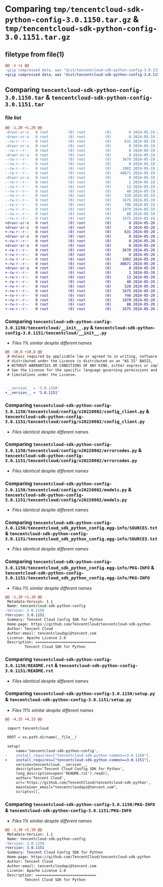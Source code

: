 # Comparing `tmp/tencentcloud-sdk-python-config-3.0.1150.tar.gz` & `tmp/tencentcloud-sdk-python-config-3.0.1151.tar.gz`

## filetype from file(1)

```diff
@@ -1 +1 @@
-gzip compressed data, was "dist/tencentcloud-sdk-python-config-3.0.1150.tar", last modified: Sun May 19 20:52:45 2024, max compression
+gzip compressed data, was "dist/tencentcloud-sdk-python-config-3.0.1151.tar", last modified: Mon May 20 20:28:40 2024, max compression
```

## Comparing `tencentcloud-sdk-python-config-3.0.1150.tar` & `tencentcloud-sdk-python-config-3.0.1151.tar`

### file list

```diff
@@ -1,20 +1,20 @@
-drwxr-xr-x   0 root         (0) root         (0)        0 2024-05-19 20:52:45.000000 tencentcloud-sdk-python-config-3.0.1150/
-drwxr-xr-x   0 root         (0) root         (0)        0 2024-05-19 20:52:45.000000 tencentcloud-sdk-python-config-3.0.1150/tencentcloud/
--rw-r--r--   0 root         (0) root         (0)      631 2024-05-19 20:52:45.000000 tencentcloud-sdk-python-config-3.0.1150/tencentcloud/__init__.py
-drwxr-xr-x   0 root         (0) root         (0)        0 2024-05-19 20:52:45.000000 tencentcloud-sdk-python-config-3.0.1150/tencentcloud/config/
--rw-r--r--   0 root         (0) root         (0)        0 2024-05-19 20:52:45.000000 tencentcloud-sdk-python-config-3.0.1150/tencentcloud/config/__init__.py
-drwxr-xr-x   0 root         (0) root         (0)        0 2024-05-19 20:52:45.000000 tencentcloud-sdk-python-config-3.0.1150/tencentcloud/config/v20220802/
--rw-r--r--   0 root         (0) root         (0)     3670 2024-05-19 20:52:45.000000 tencentcloud-sdk-python-config-3.0.1150/tencentcloud/config/v20220802/config_client.py
--rw-r--r--   0 root         (0) root         (0)        0 2024-05-19 20:52:45.000000 tencentcloud-sdk-python-config-3.0.1150/tencentcloud/config/v20220802/__init__.py
--rw-r--r--   0 root         (0) root         (0)     1002 2024-05-19 20:52:45.000000 tencentcloud-sdk-python-config-3.0.1150/tencentcloud/config/v20220802/errorcodes.py
--rw-r--r--   0 root         (0) root         (0)    40671 2024-05-19 20:52:45.000000 tencentcloud-sdk-python-config-3.0.1150/tencentcloud/config/v20220802/models.py
-drwxr-xr-x   0 root         (0) root         (0)        0 2024-05-19 20:52:45.000000 tencentcloud-sdk-python-config-3.0.1150/tencentcloud_sdk_python_config.egg-info/
--rw-r--r--   0 root         (0) root         (0)        1 2024-05-19 20:52:45.000000 tencentcloud-sdk-python-config-3.0.1150/tencentcloud_sdk_python_config.egg-info/dependency_links.txt
--rw-r--r--   0 root         (0) root         (0)       13 2024-05-19 20:52:45.000000 tencentcloud-sdk-python-config-3.0.1150/tencentcloud_sdk_python_config.egg-info/top_level.txt
--rw-r--r--   0 root         (0) root         (0)       40 2024-05-19 20:52:45.000000 tencentcloud-sdk-python-config-3.0.1150/tencentcloud_sdk_python_config.egg-info/requires.txt
--rw-r--r--   0 root         (0) root         (0)      528 2024-05-19 20:52:45.000000 tencentcloud-sdk-python-config-3.0.1150/tencentcloud_sdk_python_config.egg-info/SOURCES.txt
--rw-r--r--   0 root         (0) root         (0)     1675 2024-05-19 20:52:45.000000 tencentcloud-sdk-python-config-3.0.1150/tencentcloud_sdk_python_config.egg-info/PKG-INFO
--rw-r--r--   0 root         (0) root         (0)      746 2024-05-19 20:52:45.000000 tencentcloud-sdk-python-config-3.0.1150/README.rst
--rw-r--r--   0 root         (0) root         (0)     1079 2024-05-19 20:52:45.000000 tencentcloud-sdk-python-config-3.0.1150/setup.py
--rw-r--r--   0 root         (0) root         (0)       88 2024-05-19 20:52:45.000000 tencentcloud-sdk-python-config-3.0.1150/setup.cfg
--rw-r--r--   0 root         (0) root         (0)     1675 2024-05-19 20:52:45.000000 tencentcloud-sdk-python-config-3.0.1150/PKG-INFO
+drwxr-xr-x   0 root         (0) root         (0)        0 2024-05-20 20:28:40.000000 tencentcloud-sdk-python-config-3.0.1151/
+drwxr-xr-x   0 root         (0) root         (0)        0 2024-05-20 20:28:40.000000 tencentcloud-sdk-python-config-3.0.1151/tencentcloud/
+-rw-r--r--   0 root         (0) root         (0)      631 2024-05-20 20:28:40.000000 tencentcloud-sdk-python-config-3.0.1151/tencentcloud/__init__.py
+drwxr-xr-x   0 root         (0) root         (0)        0 2024-05-20 20:28:40.000000 tencentcloud-sdk-python-config-3.0.1151/tencentcloud/config/
+-rw-r--r--   0 root         (0) root         (0)        0 2024-05-20 20:28:40.000000 tencentcloud-sdk-python-config-3.0.1151/tencentcloud/config/__init__.py
+drwxr-xr-x   0 root         (0) root         (0)        0 2024-05-20 20:28:40.000000 tencentcloud-sdk-python-config-3.0.1151/tencentcloud/config/v20220802/
+-rw-r--r--   0 root         (0) root         (0)     3670 2024-05-20 20:28:40.000000 tencentcloud-sdk-python-config-3.0.1151/tencentcloud/config/v20220802/config_client.py
+-rw-r--r--   0 root         (0) root         (0)        0 2024-05-20 20:28:40.000000 tencentcloud-sdk-python-config-3.0.1151/tencentcloud/config/v20220802/__init__.py
+-rw-r--r--   0 root         (0) root         (0)     1002 2024-05-20 20:28:40.000000 tencentcloud-sdk-python-config-3.0.1151/tencentcloud/config/v20220802/errorcodes.py
+-rw-r--r--   0 root         (0) root         (0)    40671 2024-05-20 20:28:40.000000 tencentcloud-sdk-python-config-3.0.1151/tencentcloud/config/v20220802/models.py
+drwxr-xr-x   0 root         (0) root         (0)        0 2024-05-20 20:28:40.000000 tencentcloud-sdk-python-config-3.0.1151/tencentcloud_sdk_python_config.egg-info/
+-rw-r--r--   0 root         (0) root         (0)        1 2024-05-20 20:28:40.000000 tencentcloud-sdk-python-config-3.0.1151/tencentcloud_sdk_python_config.egg-info/dependency_links.txt
+-rw-r--r--   0 root         (0) root         (0)       13 2024-05-20 20:28:40.000000 tencentcloud-sdk-python-config-3.0.1151/tencentcloud_sdk_python_config.egg-info/top_level.txt
+-rw-r--r--   0 root         (0) root         (0)       40 2024-05-20 20:28:40.000000 tencentcloud-sdk-python-config-3.0.1151/tencentcloud_sdk_python_config.egg-info/requires.txt
+-rw-r--r--   0 root         (0) root         (0)      528 2024-05-20 20:28:40.000000 tencentcloud-sdk-python-config-3.0.1151/tencentcloud_sdk_python_config.egg-info/SOURCES.txt
+-rw-r--r--   0 root         (0) root         (0)     1675 2024-05-20 20:28:40.000000 tencentcloud-sdk-python-config-3.0.1151/tencentcloud_sdk_python_config.egg-info/PKG-INFO
+-rw-r--r--   0 root         (0) root         (0)      746 2024-05-20 20:28:40.000000 tencentcloud-sdk-python-config-3.0.1151/README.rst
+-rw-r--r--   0 root         (0) root         (0)     1079 2024-05-20 20:28:40.000000 tencentcloud-sdk-python-config-3.0.1151/setup.py
+-rw-r--r--   0 root         (0) root         (0)       88 2024-05-20 20:28:40.000000 tencentcloud-sdk-python-config-3.0.1151/setup.cfg
+-rw-r--r--   0 root         (0) root         (0)     1675 2024-05-20 20:28:40.000000 tencentcloud-sdk-python-config-3.0.1151/PKG-INFO
```

### Comparing `tencentcloud-sdk-python-config-3.0.1150/tencentcloud/__init__.py` & `tencentcloud-sdk-python-config-3.0.1151/tencentcloud/__init__.py`

 * *Files 1% similar despite different names*

```diff
@@ -10,8 +10,8 @@
 # Unless required by applicable law or agreed to in writing, software
 # distributed under the License is distributed on an "AS IS" BASIS,
 # WITHOUT WARRANTIES OR CONDITIONS OF ANY KIND, either express or implied.
 # See the License for the specific language governing permissions and
 # limitations under the License.
 
 
-__version__ = '3.0.1150'
+__version__ = '3.0.1151'
```

### Comparing `tencentcloud-sdk-python-config-3.0.1150/tencentcloud/config/v20220802/config_client.py` & `tencentcloud-sdk-python-config-3.0.1151/tencentcloud/config/v20220802/config_client.py`

 * *Files identical despite different names*

### Comparing `tencentcloud-sdk-python-config-3.0.1150/tencentcloud/config/v20220802/errorcodes.py` & `tencentcloud-sdk-python-config-3.0.1151/tencentcloud/config/v20220802/errorcodes.py`

 * *Files identical despite different names*

### Comparing `tencentcloud-sdk-python-config-3.0.1150/tencentcloud/config/v20220802/models.py` & `tencentcloud-sdk-python-config-3.0.1151/tencentcloud/config/v20220802/models.py`

 * *Files identical despite different names*

### Comparing `tencentcloud-sdk-python-config-3.0.1150/tencentcloud_sdk_python_config.egg-info/SOURCES.txt` & `tencentcloud-sdk-python-config-3.0.1151/tencentcloud_sdk_python_config.egg-info/SOURCES.txt`

 * *Files identical despite different names*

### Comparing `tencentcloud-sdk-python-config-3.0.1150/tencentcloud_sdk_python_config.egg-info/PKG-INFO` & `tencentcloud-sdk-python-config-3.0.1151/tencentcloud_sdk_python_config.egg-info/PKG-INFO`

 * *Files 1% similar despite different names*

```diff
@@ -1,10 +1,10 @@
 Metadata-Version: 1.1
 Name: tencentcloud-sdk-python-config
-Version: 3.0.1150
+Version: 3.0.1151
 Summary: Tencent Cloud Config SDK for Python
 Home-page: https://github.com/TencentCloud/tencentcloud-sdk-python
 Author: Tencent Cloud
 Author-email: tencentcloudapi@tencent.com
 License: Apache License 2.0
 Description: ============================
         Tencent Cloud SDK for Python
```

### Comparing `tencentcloud-sdk-python-config-3.0.1150/README.rst` & `tencentcloud-sdk-python-config-3.0.1151/README.rst`

 * *Files identical despite different names*

### Comparing `tencentcloud-sdk-python-config-3.0.1150/setup.py` & `tencentcloud-sdk-python-config-3.0.1151/setup.py`

 * *Files 11% similar despite different names*

```diff
@@ -4,15 +4,15 @@
 
 import tencentcloud
 
 ROOT = os.path.dirname(__file__)
 
 setup(
     name='tencentcloud-sdk-python-config',
-    install_requires=["tencentcloud-sdk-python-common==3.0.1150"],
+    install_requires=["tencentcloud-sdk-python-common==3.0.1151"],
     version=tencentcloud.__version__,
     description='Tencent Cloud Config SDK for Python',
     long_description=open('README.rst').read(),
     author='Tencent Cloud',
     url='https://github.com/TencentCloud/tencentcloud-sdk-python',
     maintainer_email="tencentcloudapi@tencent.com",
     scripts=[],
```

### Comparing `tencentcloud-sdk-python-config-3.0.1150/PKG-INFO` & `tencentcloud-sdk-python-config-3.0.1151/PKG-INFO`

 * *Files 1% similar despite different names*

```diff
@@ -1,10 +1,10 @@
 Metadata-Version: 1.1
 Name: tencentcloud-sdk-python-config
-Version: 3.0.1150
+Version: 3.0.1151
 Summary: Tencent Cloud Config SDK for Python
 Home-page: https://github.com/TencentCloud/tencentcloud-sdk-python
 Author: Tencent Cloud
 Author-email: tencentcloudapi@tencent.com
 License: Apache License 2.0
 Description: ============================
         Tencent Cloud SDK for Python
```


